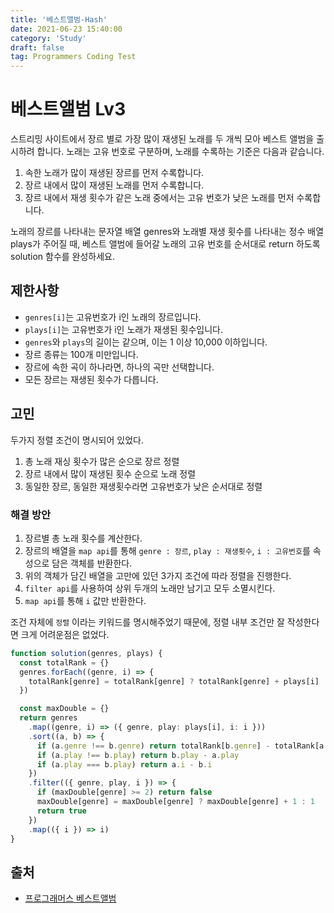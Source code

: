 ```yaml
---
title: '베스트앨범-Hash'
date: 2021-06-23 15:40:00
category: 'Study'
draft: false
tag: Programmers Coding Test
---
```


# 베스트앨범 Lv3

스트리밍 사이트에서 장르 별로 가장 많이 재생된 노래를 두 개씩 모아 베스트 앨범을 출시하려 합니다. 노래는 고유 번호로 구분하며, 노래를 수록하는 기준은 다음과 같습니다.

1. 속한 노래가 많이 재생된 장르를 먼저 수록합니다.
2. 장르 내에서 많이 재생된 노래를 먼저 수록합니다.
3. 장르 내에서 재생 횟수가 같은 노래 중에서는 고유 번호가 낮은 노래를 먼저 수록합니다.

노래의 장르를 나타내는 문자열 배열 genres와 노래별 재생 횟수를 나타내는 정수 배열 plays가 주어질 때, 베스트 앨범에 들어갈 노래의 고유 번호를 순서대로 return 하도록 solution 함수를 완성하세요.

## 제한사항

- `genres[i]`는 고유번호가 i인 노래의 장르입니다.
- `plays[i]`는 고유번호가 i인 노래가 재생된 횟수입니다.
- `genres`와 `plays`의 길이는 같으며, 이는 1 이상 10,000 이하입니다.
- 장르 종류는 100개 미만입니다.
- 장르에 속한 곡이 하나라면, 하나의 곡만 선택합니다.
- 모든 장르는 재생된 횟수가 다릅니다.

## 고민

두가지 정렬 조건이 명시되어 있었다.

1. 총 노래 재싱 횟수가 많은 순으로 장르 정렬
2. 장르 내에서 많이 재생된 횟수 순으로 노래 정렬
3. 동일한 장르, 동일한 재생횟수라면 고유번호가 낮은 순서대로 정렬

### 해결 방안

1. 장르별 총 노래 횟수를 계산한다.
2. 장르의 배열을 `map api`를 통해 `genre : 장르`, `play : 재생횟수`, `i : 고유번호`를 속성으로 담은 객체를 반환한다.
3. 위의 객체가 담긴 배열을 고만에 있던 3가지 조건에 따라 정렬을 진행한다.
4. `filter api`를 사용하여 상위 두개의 노래만 남기고 모두 소멸시킨다.
5. `map api`를 통해 `i` 값만 반환한다.

조건 자체에 `정렬` 이라는 키워드를 명시해주었기 때문에, 정렬 내부 조건만 잘 작성한다면 크게 어려운점은 없었다.

```ts
function solution(genres, plays) {
  const totalRank = {}
  genres.forEach((genre, i) => {
    totalRank[genre] = totalRank[genre] ? totalRank[genre] + plays[i] : plays[i]
  })

  const maxDouble = {}
  return genres
    .map((genre, i) => ({ genre, play: plays[i], i: i }))
    .sort((a, b) => {
      if (a.genre !== b.genre) return totalRank[b.genre] - totalRank[a.genre]
      if (a.play !== b.play) return b.play - a.play
      if (a.play === b.play) return a.i - b.i
    })
    .filter(({ genre, play, i }) => {
      if (maxDouble[genre] >= 2) return false
      maxDouble[genre] = maxDouble[genre] ? maxDouble[genre] + 1 : 1
      return true
    })
    .map(({ i }) => i)
}
```

## 출처

- [프로그래머스 베스트앨범](https://programmers.co.kr/learn/courses/30/lessons/42579)

